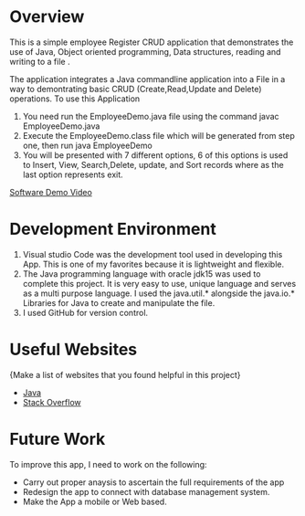 # Overview

This is a simple employee Register CRUD application that demonstrates the use of Java, Object oriented programming, Data structures, reading and writing to a file .


The application integrates a Java commandline application into a File in a way to demontrating basic CRUD (Create,Read,Update and Delete) operations.
To use this Application 
1. You need run the EmployeeDemo.java file using the command javac EmployeeDemo.java
2. Execute the EmployeeDemo.class file which will be generated from step one, then run java EmployeeDemo  
3. You will be presented with 7 different options, 6 of this options is used to Insert, View, Search,Delete, update, and Sort records where as the last option represents exit.


[Software Demo Video](http://youtube.link.goes.here)

# Development Environment

1. Visual studio Code was the development tool used in developing this App. This is one of my favorites because it is lightweight and flexible. 
2. The Java programming language with oracle jdk15 was used to complete this project. It is very easy to use,  unique language and serves as a multi purpose language. I used the java.util.* alongside the java.io.* Libraries for Java to create and manipulate the file.
3. I used GitHub for version control. 

# Useful Websites

{Make a list of websites that you found helpful in this project}
* [Java](https://docs.oracle.com/en/java/javase/15/)
* [Stack Overflow](https://stackoverflow.com/)

# Future Work

To improve this app, I need to work on the following:
* Carry out proper anaysis to ascertain the full requirements of the app
* Redesign the app to connect with database management system.
* Make the App a mobile or  Web based.